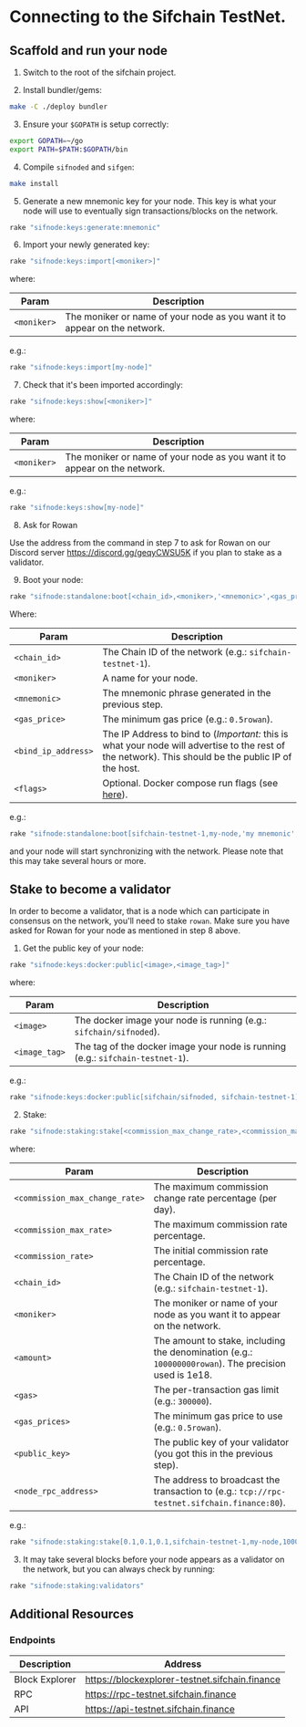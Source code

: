# Connecting to the Sifchain TestNet.

## Scaffold and run your node

1. Switch to the root of the sifchain project.

2. Install bundler/gems:

```bash
make -C ./deploy bundler
```

3. Ensure your `$GOPATH` is setup correctly:

```bash
export GOPATH=~/go
export PATH=$PATH:$GOPATH/bin
```

4. Compile `sifnoded` and `sifgen`:

```bash
make install
```

5. Generate a new mnemonic key for your node. This key is what your node will use to eventually sign transactions/blocks on the network.

```bash
rake "sifnode:keys:generate:mnemonic"
```

6. Import your newly generated key:

```bash
rake "sifnode:keys:import[<moniker>]"
```

where:

|Param|Description|
|-----|----------|
|`<moniker>`|The moniker or name of your node as you want it to appear on the network.|

e.g.:

```bash
rake "sifnode:keys:import[my-node]"
```

7. Check that it's been imported accordingly:

```bash
rake "sifnode:keys:show[<moniker>]"
```

where:

|Param|Description|
|-----|----------|
|`<moniker>`|The moniker or name of your node as you want it to appear on the network.|

e.g.:

```bash
rake "sifnode:keys:show[my-node]"
```

8. Ask for Rowan

Use the address from the command in step 7 to ask for Rowan on our Discord server https://discord.gg/geqyCWSU5K if you plan to stake as a validator.

9. Boot your node:

```bash
rake "sifnode:standalone:boot[<chain_id>,<moniker>,'<mnemonic>',<gas_price>,<bind_ip_address>,'<flags>']"
```

Where:

|Param|Description|
|-----|----------|
|`<chain_id>`|The Chain ID of the network (e.g.: `sifchain-testnet-1`).|
|`<moniker>`|A name for your node.|
|`<mnemonic>`|The mnemonic phrase generated in the previous step.|
|`<gas_price>`|The minimum gas price (e.g.: `0.5rowan`).|
|`<bind_ip_address>`|The IP Address to bind to (*Important:* this is what your node will advertise to the rest of the network). This should be the public IP of the host.|
|`<flags>`|Optional. Docker compose run flags (see [here](https://docs.docker.com/compose/reference/run/)).|

e.g.:

```bash
rake "sifnode:standalone:boot[sifchain-testnet-1,my-node,'my mnemonic',0.5rowan,127.0.0.1]"
```

and your node will start synchronizing with the network. Please note that this may take several hours or more.

## Stake to become a validator

In order to become a validator, that is a node which can participate in consensus on the network, you'll need to stake `rowan`. Make sure you have asked for Rowan for your node as mentioned in step 8 above. 

1. Get the public key of your node:

```bash
rake "sifnode:keys:docker:public[<image>,<image_tag>]"
```

where:

|Param|Description|
|-----|----------|
|`<image>`|The docker image your node is running  (e.g.: `sifchain/sifnoded`).|
|`<image_tag>`|The tag of the docker image your node is running  (e.g.: `sifchain-testnet-1`).|

e.g.:

```bash
rake "sifnode:keys:docker:public[sifchain/sifnoded, sifchain-testnet-1]"
```

2. Stake:

```bash
rake "sifnode:staking:stake[<commission_max_change_rate>,<commission_max_rate>,<commission_rate>,<chain_id>,<moniker>,<amount>,<gas>,<gas_prices>,<public_key>,<node>]"
```

where:

|Param|Description|
|-----|----------|
|`<commission_max_change_rate>`|The maximum commission change rate percentage (per day).|
|`<commission_max_rate>`|The maximum commission rate percentage.|
|`<commission_rate>`|The initial commission rate percentage.|
|`<chain_id>`|The Chain ID of the network (e.g.: `sifchain-testnet-1`).|
|`<moniker>`|The moniker or name of your node as you want it to appear on the network.|
|`<amount>`|The amount to stake, including the denomination (e.g.: `100000000rowan`). The precision used is 1e18.|
|`<gas>`| The per-transaction gas limit (e.g.: `300000`).|
|`<gas_prices>`|The minimum gas price to use  (e.g.: `0.5rowan`).|
|`<public_key>`|The public key of your validator (you got this in the previous step).|
|`<node_rpc_address>`|The address to broadcast the transaction to (e.g.: `tcp://rpc-testnet.sifchain.finance:80`).|

e.g.:

```bash
rake "sifnode:staking:stake[0.1,0.1,0.1,sifchain-testnet-1,my-node,10000000rowan,300000,0.5rowan,<public_key>,tcp://rpc-testnet.sifchain.finance:80]"
```

3. It may take several blocks before your node appears as a validator on the network, but you can always check by running:

```bash
rake "sifnode:staking:validators"
```

## Additional Resources

### Endpoints

|Description|Address|
|-----------|-------|
|Block Explorer|https://blockexplorer-testnet.sifchain.finance|
|RPC|https://rpc-testnet.sifchain.finance|
|API|https://api-testnet.sifchain.finance|
